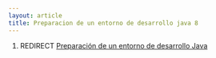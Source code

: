 ```yaml
---
layout: article
title: Preparacion de un entorno de desarrollo java 8
---
```


1.  REDIRECT [Preparación de un entorno de desarrollo Java](/wiki/articles/preparacion-de-un-entorno-de-desarrollo-java.html)

